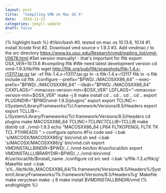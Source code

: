 ```yaml
---
layout: post
title:  "Compiling VMD on Mac OS X"
date:   2018-11-23 
categories: jekyll update
draft: false
---
```



{% highlight bash %}
#!/bin/bash
#0. tested on mac os 10.13.6, 10.14
#1. install Xcode first
#2. Download vmd source v 1.9.3
#3. Add vmdmac.r to the src directory https://www.ks.uiuc.edu/Research/vmd/mailing_list/vmd-l/0678.html
#Set version manually! - that's important for fltk
export OSX_VER=10.13.6
#compiling fltk
#We need latest development version
cd vmd-1.9.3/lib/fltk
wget http://fltk.org/pub/fltk/snapshots/fltk-1.4.x-r13117.tar.gz
tar -xf fltk-1.4.x-r13117.tar.gz
ln -s fltk-1.4.x-r13117 fltk
ln -s fltk include
cd fltk
./configure --prefix="$PWD/../MACOSXX86_64" --exec-prefix="$PWD/../MACOSXX86_64" --libdir="$PWD/../MACOSXX86_64" CXXFLAGS="-mmacosx-version-min=$OSX_VER" LDFLAGS="-mmacosx-version-min=$OSX_VER"
make -j 8
make install
cd ..
cd ..
cd ..
cd ..
export PLUGINDIR="$PWD/vmd-1.9.3/plugins"
export export TCLINC=-I/System/Library/Frameworks/Tcl.framework/Versions/8.5/Headers
export export TCLLIB=-L/System/Library/Frameworks/Tcl.framework/Versions/8.5/Headers
cd plugins
make   MACOSXX86_64 TCLINC=$TCLINC TCLLIB=$TCLLIB
make   distrib 
cd ../vmd-1.9.3
echo "MACOSXX86_64 LP64 FLTKOPENGL FLTK TK  TCL PTHREADS " > configure.options
#Fix code
sed -i.bak 's/MACOSX/MACOSXX86/g' bin/vmd.sh
sed -i.bak 's/MACOSX/MACOSXX86/g' bin/vmd.csh
export VMDINSTALLBINDIR=$PWD/../../vmd-bin/bin #/usr/local/bin
export VMDINSTALLLIBRARYDIR=$PWD/../../vmd-bin/vmd #/usr/local/lib/$install_name
./configure 
cd src
sed -i.bak 's/fltk-1.3.x/fltk/g' Makefile
sed -i.bak 's%../lib/tk/lib_MACOSXX86_64/Tk.framework/Versions/8.5/Headers%/System/Library/Frameworks/Tk.framework/Versions/8.5/Headers%g' Makefile
make veryclean
make -j 8
make install
$VMDINSTALLBINDIR/vmd
{% endhighlight %}


